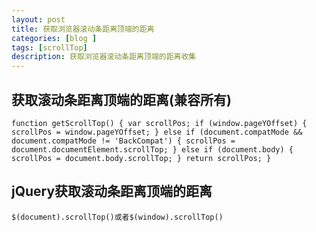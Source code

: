 ```yaml
---
layout: post
title: 获取浏览器滚动条距离顶端的距离
categories: [blog ]
tags: [scrollTop]
description: 获取浏览器滚动条距离顶端的距离收集
---
```


## 获取滚动条距离顶端的距离(兼容所有)

`function getScrollTop() {
        var scrollPos;
        if (window.pageYOffset) {
        scrollPos = window.pageYOffset; }
        else if (document.compatMode && document.compatMode != 'BackCompat')
        { scrollPos = document.documentElement.scrollTop; }
        else if (document.body) { scrollPos = document.body.scrollTop; }
        return scrollPos;
}`

## jQuery获取滚动条距离顶端的距离

`$(document).scrollTop()或者$(window).scrollTop()`

